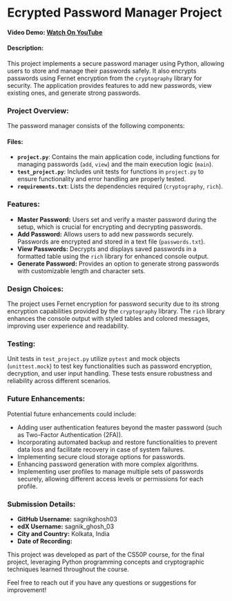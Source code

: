 # Ecrypted Password Manager Project

#### Video Demo: [Watch On YouTube](https://youtu.be/VjGEL7_PVHg?si=xWLkP-EzNuK8WGQn)

#### Description:
This project implements a secure password manager using Python, allowing users to store and manage their passwords safely. It also encrypts passwords using Fernet encryption from the `cryptography` library for security. The application provides features to add new passwords, view existing ones, and generate strong passwords.

### Project Overview:
The password manager consists of the following components:

#### Files:
- **`project.py`**: Contains the main application code, including functions for managing passwords (`add`, `view`) and the main execution logic (`main`).
- **`test_project.py`**: Includes unit tests for functions in `project.py` to ensure functionality and error handling are properly tested.
- **`requirements.txt`**: Lists the dependencies required (`cryptography`, `rich`).

### Features:
- **Master Password:** Users set and verify a master password during the setup, which is crucial for encrypting and decrypting passwords.
- **Add Password:** Allows users to add new passwords securely. Passwords are encrypted and stored in a text file (`passwords.txt`).
- **View Passwords:** Decrypts and displays saved passwords in a formatted table using the `rich` library for enhanced console output.
- **Generate Password:** Provides an option to generate strong passwords with customizable length and character sets.

### Design Choices:
The project uses Fernet encryption for password security due to its strong encryption capabilities provided by the `cryptography` library. The `rich` library enhances the console output with styled tables and colored messages, improving user experience and readability.

### Testing:
Unit tests in `test_project.py` utilize `pytest` and mock objects (`unittest.mock`) to test key functionalities such as password encryption, decryption, and user input handling. These tests ensure robustness and reliability across different scenarios.

### Future Enhancements:
Potential future enhancements could include:
- Adding user authentication features beyond the master password (such as Two-Factor Authentication (2FA)).
- Incorporating automated backup and restore functionalities to prevent data loss and facilitate recovery in case of system failures.
- Implementing secure cloud storage options for passwords.
- Enhancing password generation with more complex algorithms.
- Implementing user profiles to manage multiple sets of passwords securely, allowing different access levels or permissions for each profile.

### Submission Details:
- **GitHub Username:** sagnikghosh03
- **edX Username:** sagnik_ghosh_03
- **City and Country:** Kolkata, India
- **Date of Recording:**

This project was developed as part of the CS50P course, for the final project, leveraging Python programming concepts and cryptographic techniques learned throughout the course.

Feel free to reach out if you have any questions or suggestions for improvement!
